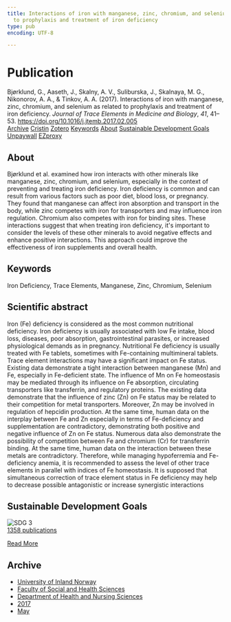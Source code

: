 ```yaml
---
title: Interactions of iron with manganese, zinc, chromium, and selenium as related
  to prophylaxis and treatment of iron deficiency
type: pub
encoding: UTF-8

---
```

<h1>Publication</h1>
<article id="csl-bib-container-4HG9JHGN" class="csl-bib-container">
  <div class="csl-bib-body"> <div class="csl-entry">Bjørklund, G., Aaseth, J., Skalny, A. V., Suliburska, J., Skalnaya, M. G., Nikonorov, A. A., &#38; Tinkov, A. A. (2017). Interactions of iron with manganese, zinc, chromium, and selenium as related to prophylaxis and treatment of iron deficiency. <i>Journal of Trace Elements in Medicine and Biology</i>, <i>41</i>, 41–53. <a href="https://doi.org/10.1016/j.jtemb.2017.02.005">https://doi.org/10.1016/j.jtemb.2017.02.005</a></div> </div>
  <div class="csl-bib-buttons">
    <a href="#taxonomy-article-4HG9JHGN" alt="archive" class="csl-bib-button">Archive</a>
    <a href="https://app.cristin.no/results/show.jsf?id=1468428" alt="Cristin" class="csl-bib-button">Cristin</a>
    <a href="http://zotero.org/groups/5881554/items/4HG9JHGN" alt="Zotero" class="csl-bib-button">Zotero</a>
    <a href="#keywords-article-4HG9JHGN" alt="keywords" class="csl-bib-button">Keywords</a>
    <a href="#about-article-4HG9JHGN" alt="about_pub" class="csl-bib-button">About</a>
    <a href="#sdg-article-4HG9JHGN" alt="sdg" class="csl-bib-button">Sustainable Development Goals</a>
    <a href="https://doi.org/10.1016/j.jtemb.2017.02.005" alt="Unpaywall" class="csl-bib-button">Unpaywall</a>
    <a href="https://doi.org/10.1016/j.jtemb.2017.02.005" alt="EZproxy" class="csl-bib-button">EZproxy</a>
  </div>
  <div id="csl-bib-meta-container-4HG9JHGN"></div>
</article>
<div id="csl-bib-meta-4HG9JHGN" class="csl-bib-meta">
  <article id="about-article-4HG9JHGN" class="about_pub-article">
    <h1>About</h1>
    Bjørklund et al. examined how iron interacts with other minerals like manganese, zinc, chromium, and selenium, especially in the context of preventing and treating iron deficiency. Iron deficiency is common and can result from various factors such as poor diet, blood loss, or pregnancy. They found that manganese can affect iron absorption and transport in the body, while zinc competes with iron for transporters and may influence iron regulation. Chromium also competes with iron for binding sites. These interactions suggest that when treating iron deficiency, it's important to consider the levels of these other minerals to avoid negative effects and enhance positive interactions. This approach could improve the effectiveness of iron supplements and overall health.
  </article>
  <article id="keywords-article-4HG9JHGN" class="keywords-article">
    <h1>Keywords</h1>
    Iron Deficiency, Trace Elements, Manganese, Zinc, Chromium, Selenium
  </article>
  <article id="abstract-article-4HG9JHGN" class="abstract-article">
    <h1>Scientific abstract</h1>
    Iron (Fe) deficiency is considered as the most common nutritional deficiency. Iron deficiency is usually associated with low Fe intake, blood loss, diseases, poor absorption, gastrointestinal parasites, or increased physiological demands as in pregnancy. Nutritional Fe deficiency is usually treated with Fe tablets, sometimes with Fe-containing multimineral tablets. Trace element interactions may have a significant impact on Fe status. Existing data demonstrate a tight interaction between manganese (Mn) and Fe, especially in Fe-deficient state. The influence of Mn on Fe homeostasis may be mediated through its influence on Fe absorption, circulating transporters like transferrin, and regulatory proteins. The existing data demonstrate that the influence of zinc (Zn) on Fe status may be related to their competition for metal transporters. Moreover, Zn may be involved in regulation of hepcidin production. At the same time, human data on the interplay between Fe and Zn especially in terms of Fe-deficiency and supplementation are contradictory, demonstrating both positive and negative influence of Zn on Fe status. Numerous data also demonstrate the possibility of competition between Fe and chromium (Cr) for transferrin binding. At the same time, human data on the interaction between these metals are contradictory. Therefore, while managing hypoferremia and Fe-deficiency anemia, it is recommended to assess the level of other trace elements in parallel with indices of Fe homeostasis. It is supposed that simultaneous correction of trace element status in Fe deficiency may help to decrease possible antagonistic or increase synergistic interactions
  </article>
  <article id="sdg-article-4HG9JHGN" class="sdg-article">
    <h1>Sustainable Development Goals</h1>
    <div class="sdg-container"><div id="sdg3" class="sdg">
        <img src="{{< params subfolder >}}images/sdg/sdg03_en.png" class="image" alt="SDG 3">
        <div class="sdg-overlay">
          <a href="/en/archive/?key=?sdg=3#archive" class="sdg-publication-count"><span>1358</span> publications</a>
          <p><a href="https://sdgs.un.org/goals/goal3" class="sdg-read-more">Read More</a></p>
        </div>
      </div></div>
  </article>
  <article id="taxonomy-article-4HG9JHGN" class="taxonomy-article">
    <h1>Archive</h1>
    <ul>
      <li>
        <a href="/en/archive/?key=3DCRN523">University of Inland Norway</a>
      </li>
      <li>
        <a href="/en/archive/?key=IDKFS3MX">Faculty of Social and Health Sciences</a>
      </li>
      <li>
        <a href="/en/archive/?key=GTV4ECMZ">Department of Health and Nursing Sciences</a>
      </li>
      <li>
        <a href="/en/archive/?key=QV2QKSDS">2017</a>
      </li>
      <li>
        <a href="/en/archive/?key=FDMJVLEC">May</a>
      </li>
    </ul>
  </article>
</div>
